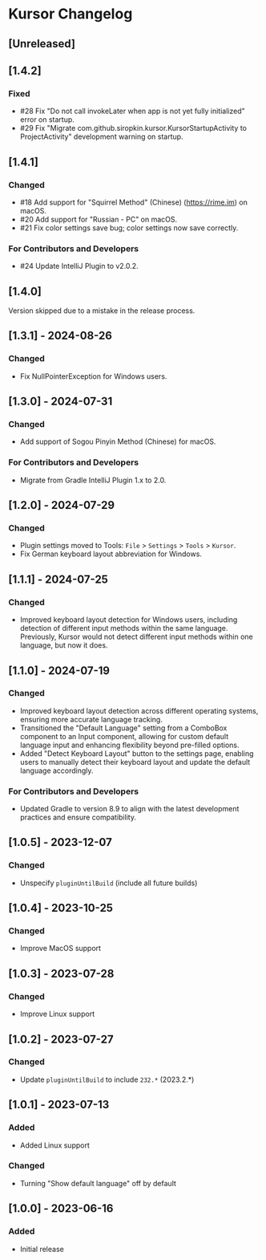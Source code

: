 # Kursor Changelog

## [Unreleased]


## [1.4.2]
### Fixed
- #28 Fix "Do not call invokeLater when app is not yet fully initialized" error on startup.
- #29 Fix "Migrate com.github.siropkin.kursor.KursorStartupActivity to ProjectActivity" development warning on startup.


## [1.4.1]
### Changed
- #18 Add support for "Squirrel Method" (Chinese) (https://rime.im) on macOS.
- #20 Add support for "Russian - PC" on macOS.
- #21 Fix color settings save bug; color settings now save correctly.

### For Contributors and Developers
- #24 Update IntelliJ Plugin to v2.0.2.


## [1.4.0]
Version skipped due to a mistake in the release process.


## [1.3.1] - 2024-08-26
### Changed
- Fix NullPointerException for Windows users.


## [1.3.0] - 2024-07-31
### Changed
- Add support of Sogou Pinyin Method (Chinese) for macOS.

### For Contributors and Developers
- Migrate from Gradle IntelliJ Plugin 1.x to 2.0.


## [1.2.0] - 2024-07-29
### Changed
- Plugin settings moved to Tools: `File` > `Settings` > `Tools` > `Kursor`.
- Fix German keyboard layout abbreviation for Windows.


## [1.1.1] - 2024-07-25
### Changed
- Improved keyboard layout detection for Windows users, including detection of different input methods within the same language. Previously, Kursor would not detect different input methods within one language, but now it does.


## [1.1.0] - 2024-07-19
### Changed
- Improved keyboard layout detection across different operating systems, ensuring more accurate language tracking.
- Transitioned the "Default Language" setting from a ComboBox component to an Input component, allowing for custom default language input and enhancing flexibility beyond pre-filled options.
- Added "Detect Keyboard Layout" button to the settings page, enabling users to manually detect their keyboard layout and update the default language accordingly.

### For Contributors and Developers
- Updated Gradle to version 8.9 to align with the latest development practices and ensure compatibility.


## [1.0.5] - 2023-12-07
### Changed
- Unspecify `pluginUntilBuild` (include all future builds)


## [1.0.4] - 2023-10-25
### Changed
- Improve MacOS support


## [1.0.3] - 2023-07-28
### Changed
- Improve Linux support


## [1.0.2] - 2023-07-27
### Changed
- Update `pluginUntilBuild` to include `232.*` (2023.2.*)


## [1.0.1] - 2023-07-13
### Added
- Added Linux support
### Changed
- Turning "Show default language" off by default


## [1.0.0] - 2023-06-16
### Added
- Initial release

